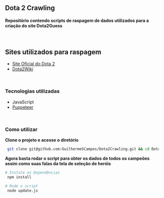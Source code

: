 <h2 align="start">
  Dota 2 Crawling
</h3>

<h4 align="start">Repositório contendo scripts de raspagem de dados utilizados para a criação do site Dota2Guess</h4>
<br/>

## Sites utilizados para raspagem
  - [Site Oficial do Dota 2](https://www.dota2.com)
  - [Dota2Wiki](https://dota2.fandom.com/wiki/Dota_2_Wiki)

<br/>

###  Tecnologias utilizadas


- JavaScript
- [Puppeteer](https://pptr.dev/)

<br/>

### Como utilizar

**Clone o projeto e acesse o diretório**

```bash
 git clone git@github.com:GuilhermeSCampos/Dota2Crawling.git && cd Dota2Crawling
```

**Agora basta rodar o script para obter os dados de todos os campeões assim como suas falas da tela de seleção de heróis**

```bash
# Instale as Dependências
 npm install

# Rode o script
 node update.js
```
